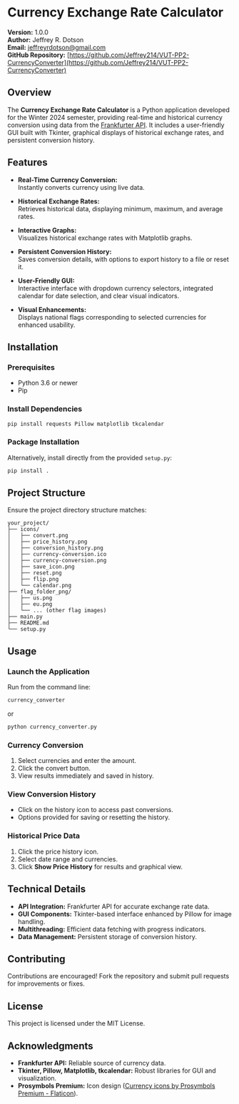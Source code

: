 # Currency Exchange Rate Calculator

**Version:** 1.0.0  
**Author:** Jeffrey R. Dotson  
**Email:** jeffreyrdotson@gmail.com  
**GitHub Repository:** [https://github.com/Jeffrey214/VUT-PP2-CurrencyConverter](https://github.com/Jeffrey214/VUT-PP2-CurrencyConverter)

## Overview

The **Currency Exchange Rate Calculator** is a Python application developed for the Winter 2024 semester, providing real-time and historical currency conversion using data from the [Frankfurter API](https://www.frankfurter.app/). It includes a user-friendly GUI built with Tkinter, graphical displays of historical exchange rates, and persistent conversion history.

## Features

- **Real-Time Currency Conversion:**  
  Instantly converts currency using live data.

- **Historical Exchange Rates:**  
  Retrieves historical data, displaying minimum, maximum, and average rates.

- **Interactive Graphs:**  
  Visualizes historical exchange rates with Matplotlib graphs.

- **Persistent Conversion History:**  
  Saves conversion details, with options to export history to a file or reset it.

- **User-Friendly GUI:**  
  Interactive interface with dropdown currency selectors, integrated calendar for date selection, and clear visual indicators.

- **Visual Enhancements:**  
  Displays national flags corresponding to selected currencies for enhanced usability.

## Installation

### Prerequisites

- Python 3.6 or newer
- Pip

### Install Dependencies

```bash
pip install requests Pillow matplotlib tkcalendar
```

### Package Installation

Alternatively, install directly from the provided `setup.py`:

```bash
pip install .
```

## Project Structure

Ensure the project directory structure matches:

```
your_project/
├── icons/
│   ├── convert.png
│   ├── price_history.png
│   ├── conversion_history.png
│   ├── currency-conversion.ico
│   ├── currency-conversion.png
│   ├── save_icon.png
│   ├── reset.png
│   ├── flip.png
│   └── calendar.png
├── flag_folder_png/
│   ├── us.png
│   ├── eu.png
│   └── ... (other flag images)
├── main.py
├── README.md
└── setup.py
```

## Usage

### Launch the Application

Run from the command line:

```bash
currency_converter
```

or

```bash
python currency_converter.py
```

### Currency Conversion

1. Select currencies and enter the amount.
2. Click the convert button.
3. View results immediately and saved in history.

### View Conversion History

- Click on the history icon to access past conversions.
- Options provided for saving or resetting the history.

### Historical Price Data

1. Click the price history icon.
2. Select date range and currencies.
3. Click **Show Price History** for results and graphical view.

## Technical Details

- **API Integration:** Frankfurter API for accurate exchange rate data.
- **GUI Components:** Tkinter-based interface enhanced by Pillow for image handling.
- **Multithreading:** Efficient data fetching with progress indicators.
- **Data Management:** Persistent storage of conversion history.

## Contributing

Contributions are encouraged! Fork the repository and submit pull requests for improvements or fixes.

## License

This project is licensed under the MIT License.

## Acknowledgments

- **Frankfurter API:** Reliable source of currency data.
- **Tkinter, Pillow, Matplotlib, tkcalendar:** Robust libraries for GUI and visualization.
- **Prosymbols Premium:** Icon design ([Currency icons by Prosymbols Premium - Flaticon](https://www.flaticon.com/free-icons/currency)).